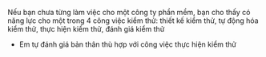 Nếu bạn chưa từng làm việc cho một công ty phần mềm, bạn cho thấy có năng lực cho một trong 4 công việc kiểm thử: thiết kế kiểm thử, tự động hóa kiểm thử, thực hiện kiểm thử, đánh giá kiểm thử

* Em tự đánh giá bản thân thù hợp với công việc thực hiện kiểm thử
